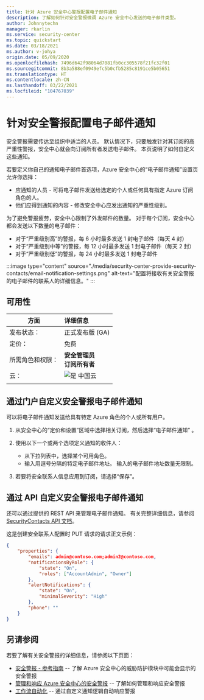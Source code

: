 ```yaml
---
title: 针对 Azure 安全中心警报配置电子邮件通知
description: 了解如何针对安全警报微调 Azure 安全中心发送的电子邮件类型。
author: Johnnytechn
manager: rkarlin
ms.service: security-center
ms.topic: quickstart
ms.date: 03/18/2021
ms.author: v-johya
origin.date: 05/09/2020
ms.openlocfilehash: 7496d642f98064d7081fb0cc305578f21fc32f01
ms.sourcegitcommit: 8b3a588ef0949efc5b0cfb5285c8191ce5b05651
ms.translationtype: HT
ms.contentlocale: zh-CN
ms.lasthandoff: 03/22/2021
ms.locfileid: "104767039"
---
```

# <a name="configure-email-notifications-for-security-alerts"></a>针对安全警报配置电子邮件通知 

安全警报需要传达至组织中适当的人员。 默认情况下，只要触发针对其订阅的高严重性警报，安全中心就会向订阅所有者发送电子邮件。 本页说明了如何自定义这些通知。

若要定义你自己的通知电子邮件首选项，Azure 安全中心的“电子邮件通知”设置页允许你选择：

- 应通知的人员 - 可将电子邮件发送给选定的个人或任何具有指定 Azure 订阅角色的人。 
- 他们应得到通知的内容 - 修改安全中心应发出通知的严重性级别。

为了避免警报疲劳，安全中心限制了外发邮件的数量。 对于每个订阅，安全中心都会发送以下数量的电子邮件：

- 对于“严重级别高”的警报，每 6 小时最多发送 1 封电子邮件（每天 4 封） 
- 对于“严重级别中等”的警报，每 12 小时最多发送 1 封电子邮件（每天 2 封） 
- 对于“严重级别低”的警报，每 24 小时最多发送 1 封电子邮件 

:::image type="content" source="./media/security-center-provide-security-contacts/email-notification-settings.png" alt-text="配置将接收有关安全警报的电子邮件的联系人的详细信息。" :::
 
## <a name="availability"></a>可用性

|方面|详细信息|
|----|:----|
|发布状态：|正式发布版 (GA)|
|定价：|免费|
|所需角色和权限：|**安全管理员**<br>**订阅所有者** |
|云：|![是](./media/icons/yes-icon.png) 中国云|
|||


## <a name="customize-the-security-alerts-email-notifications-via-the-portal"></a>通过门户自定义安全警报电子邮件通知<a name="email"></a>
可以将电子邮件通知发送给具有特定 Azure 角色的个人或所有用户。

1. 从安全中心的“定价和设置”区域中选择相关订阅，然后选择“电子邮件通知” 。

1. 使用以下一个或两个选项定义通知的收件人：

    - 从下拉列表中，选择某个可用角色。
    - 输入用逗号分隔的特定电子邮件地址。 输入的电子邮件地址数量无限制。

1. 若要将安全联系人信息应用到订阅，请选择“保存”。

## <a name="customize-the-alerts-email-notifications-through-the-api"></a>通过 API 自定义安全警报电子邮件通知
还可以通过提供的 REST API 来管理电子邮件通知。 有关完整详细信息，请参阅 [SecurityContacts API 文档](https://docs.microsoft.com/rest/api/securitycenter/securitycontacts)。

这是创建安全联系人配置时 PUT 请求的请求正文示例：

```json
{
    "properties": {
        "emails": admin@contoso.com;admin2@contoso.com,
        "notificationsByRole": {
            "state": "On",
            "roles": ["AccountAdmin", "Owner"]
        },
        "alertNotifications": {
            "state": "On",
            "minimalSeverity": "High"
        },
        "phone": ""
    }
}
```


## <a name="see-also"></a>另请参阅
若要了解有关安全警报的详细信息，请参阅以下页面：

- [安全警报 - 参考指南](alerts-reference.md) -- 了解 Azure 安全中心的威胁防护模块中可能会显示的安全警报
- [管理和响应 Azure 安全中心的安全警报](security-center-managing-and-responding-alerts.md) -- 了解如何管理和响应安全警报
- [工作流自动化](workflow-automation.md) -- 通过自定义通知逻辑自动响应警报

